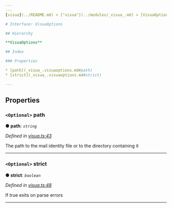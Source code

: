 ```yaml
---
---
[visua](../README.md) > ["visua"](../modules/_visua_.md) > [VisuaOptions](../interfaces/_visua_.visuaoptions.md)

# Interface: VisuaOptions

## Hierarchy

**VisuaOptions**

## Index

### Properties

* [path](_visua_.visuaoptions.md#path)
* [strict](_visua_.visuaoptions.md#strict)

---
```


## Properties

<a id="path"></a>

### `<Optional>` path

**● path**: *`string`*

*Defined in [visua.ts:43](https://github.com/umbopepato/visua/blob/221e6a0/src/visua.ts#L43)*

The path to the mail identity file or to the directory containing it

___
<a id="strict"></a>

### `<Optional>` strict

**● strict**: *`boolean`*

*Defined in [visua.ts:48](https://github.com/umbopepato/visua/blob/221e6a0/src/visua.ts#L48)*

If true exits on parse errors

___

